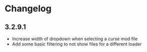 # Changelog

## 3.2.9.1

-   Increase width of dropdown when selecting a curse mod file
-   Add some basic filtering to not show files for a different loader
